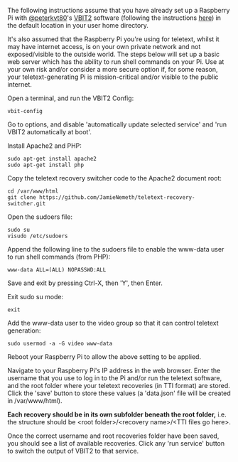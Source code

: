 
The following instructions assume that you have already set up a Raspberry Pi with [@peterkvt80](https://github.com/peterkvt80)'s [VBIT2](https://github.com/peterkvt80/vbit2) software (following the instructions [here](https://github.com/peterkvt80/vbit2/wiki#installing-vbit2)) in the default location in your user home directory.

It's also assumed that the Raspberry Pi you're using for teletext, whilst it may have internet access, is on your own private network and not exposed/visible to the outside world. The steps below will set up a basic web server which has the ability to run shell commands on your Pi. Use at your own risk and/or consider a more secure option if, for some reason, your teletext-generating Pi is mission-critical and/or visible to the public internet.

Open a terminal, and run the VBIT2 Config:
```
vbit-config
```
Go to options, and disable 'automatically update selected service' and 'run VBIT2 automatically at boot'.


Install Apache2 and PHP:
```
sudo apt-get install apache2
sudo apt-get install php
```

Copy the teletext recovery switcher code to the Apache2 document root:
```
cd /var/www/html
git clone https://github.com/JamieNemeth/teletext-recovery-switcher.git
```

Open the sudoers file:
```
sudo su
visudo /etc/sudoers
```

Append the following line to the sudoers file to enable the www-data user to run shell commands (from PHP):
```
www-data ALL=(ALL) NOPASSWD:ALL
```

Save and exit by pressing Ctrl-X, then 'Y', then Enter.

Exit sudo su mode:
```
exit
```

Add the www-data user to the video group so that it can control teletext generation:
```
sudo usermod -a -G video www-data
```

Reboot your Raspberry Pi to allow the above setting to be applied.

Navigate to your Raspberry Pi's IP address in the web browser. Enter the username that you use to log in to the Pi and/or run the teletext software, and the root folder where your teletext recoveries (in TTI format) are stored. Click the 'save' button to store these values (a 'data.json' file will be created in /var/www/html).

**Each recovery should be in its own subfolder beneath the root folder,** i.e. the structure should be \<root folder\>/\<recovery name\>/\<TTI files go here\>.

Once the correct username and root recoveries folder have been saved, you should see a list of available recoveries. Click any 'run service' button to switch the output of VBIT2 to that service.

